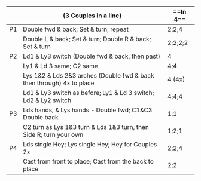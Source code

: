 ||(3 Couples in a line) |==In 4==|
|-----|----|-----|
|P1| Double fwd & back; Set & turn; repeat |2;2;4|
||Double L & back; Set & turn; Double R & back; Set & turn |2;2;2;2|
|P2| Ld1 & Ly3 switch (Double fwd & back, then past) |4|
||Ly1 & Ld 3 same; C2 same |4;4|
||Lys 1&2 & Lds 2&3 arches (Double fwd & back then through) 4x to place |4 (4x)|
||Ld1 & Ly3 switch as before; Ly1 & Ld 3 switch; Ld2 & Ly2 switch |4;4;4|
|P3| Lds hands, & Lys hands - Double fwd; C1&C3 Double back |1;1|
||C2 turn as Lys 1&3 turn & Lds 1&3 turn, then Side R; turn your own |1;2;1|
|P4| Lds single Hey; Lys single Hey; Hey for Couples 2x |2;2;4|
||Cast from front to place; Cast from the back to place |2;2|

